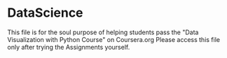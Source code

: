 # DataScience
This file is for the soul purpose of helping students pass the "Data Visualization with Python Course" on Coursera.org
Please access this file only after trying the Assignments yourself.
